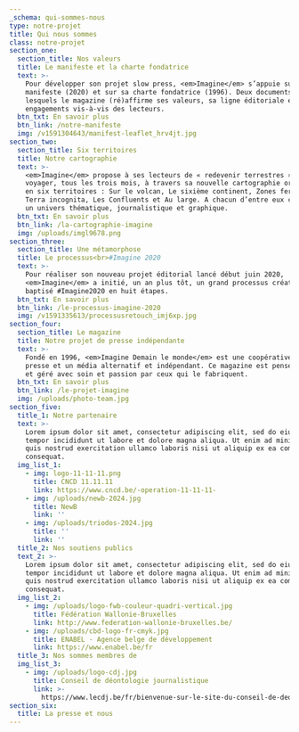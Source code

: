 ```yaml
---
_schema: qui-sommes-nous
type: notre-projet
title: Qui nous sommes
class: notre-projet
section_one:
  section_title: Nos valeurs
  title: Le manifeste et la charte fondatrice
  text: >-
    Pour développer son projet slow press, <em>Imagine</em> s’appuie sur son
    manifeste (2020) et sur sa charte fondatrice (1996). Deux documents dans
    lesquels le magazine (ré)affirme ses valeurs, sa ligne éditoriale et ses
    engagements vis-à-vis des lecteurs.
  btn_txt: En savoir plus
  btn_link: /notre-manifeste
  img: /v1591304643/manifest-leaflet_hrv4jt.jpg
section_two:
  section_title: Six territoires
  title: Notre cartographie
  text: >-
    <em>Imagine</em> propose à ses lecteurs de « redevenir terrestres » et de
    voyager, tous les trois mois, à travers sa nouvelle cartographie organisée
    en six territoires : Sur le volcan, Le sixième continent, Zones fertiles,
    Terra incognita, Les Confluents et Au large. A chacun d’entre eux correspond
    un univers thématique, journalistique et graphique.
  btn_txt: En savoir plus
  btn_link: /la-cartographie-imagine
  img: /uploads/imgl9678.png
section_three:
  section_title: Une métamorphose
  title: Le processus<br>#Imagine 2020
  text: >-
    Pour réaliser son nouveau projet éditorial lancé début juin 2020,
    <em>Imagine</em> a initié, un an plus tôt, un grand processus créatif
    baptisé #Imagine2020 en huit étapes.
  btn_txt: En savoir plus
  btn_link: /le-processus-imagine-2020
  img: /v1591335613/processusretouch_imj6xp.jpg
section_four:
  section_title: Le magazine
  title: Notre projet de presse indépendante
  text: >-
    Fondé en 1996, <em>Imagine Demain le monde</em> est une coopérative de
    presse et un média alternatif et indépendant. Ce magazine est pensé, réalisé
    et géré avec soin et passion par ceux qui le fabriquent.
  btn_txt: En savoir plus
  btn_link: /le-projet-imagine
  img: /uploads/photo-team.jpg
section_five:
  title_1: Notre partenaire
  text: >-
    Lorem ipsum dolor sit amet, consectetur adipiscing elit, sed do eiusmod
    tempor incididunt ut labore et dolore magna aliqua. Ut enim ad minim veniam,
    quis nostrud exercitation ullamco laboris nisi ut aliquip ex ea commodo
    consequat.
  img_list_1:
    - img: logo-11-11-11.png
      title: CNCD 11.11.11
      link: https://www.cncd.be/-operation-11-11-11-
    - img: /uploads/newb-2024.jpg
      title: NewB
      link: ''
    - img: /uploads/triodos-2024.jpg
      title: ''
      link: ''
  title_2: Nos soutiens publics
  text_2: >-
    Lorem ipsum dolor sit amet, consectetur adipiscing elit, sed do eiusmod
    tempor incididunt ut labore et dolore magna aliqua. Ut enim ad minim veniam,
    quis nostrud exercitation ullamco laboris nisi ut aliquip ex ea commodo
    consequat.
  img_list_2:
    - img: /uploads/logo-fwb-couleur-quadri-vertical.jpg
      title: Fédération Wallonie-Bruxelles
      link: http://www.federation-wallonie-bruxelles.be/
    - img: /uploads/cbd-logo-fr-cmyk.jpg
      title: ENABEL - Agence belge de développement
      link: https://www.enabel.be/fr
  title_3: Nos sommes membres de
  img_list_3:
    - img: /uploads/logo-cdj.jpg
      title: Conseil de déontologie journalistique
      link: >-
        https://www.lecdj.be/fr/bienvenue-sur-le-site-du-conseil-de-deontologie-journalistique-cdj/
section_six:
  title: La presse et nous
---
```

